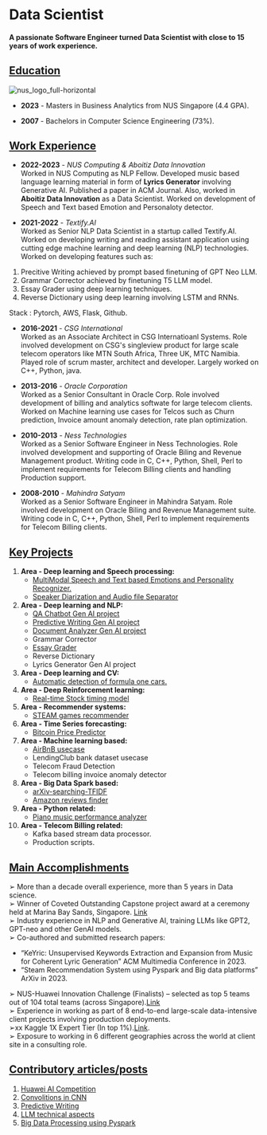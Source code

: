 # Data Scientist 

#### A passionate Software Engineer turned Data Scientist with close to 15 years of work experience.

## <ins>Education</ins>
![nus_logo_full-horizontal](https://github.com/netgvarun2012/portfolio/assets/93938450/45493d1d-a0cd-42f4-bac2-647adaadc8e3)  
- **2023** - Masters in Business Analytics from NUS Singapore (4.4 GPA).

- **2007** - Bachelors in Computer Science Engineering (73%).

## <ins>Work Experience</ins>

- **2022-2023** - *NUS Computing & Aboitiz Data Innovation*  
Worked in NUS Computing as NLP Fellow. Developed music based language learning material in form of **Lyrics Generator** involving Generative AI. Published a paper in ACM Journal. Also, worked in **Aboitiz Data Innovation** as a Data Scientist. Worked on development of Speech and Text based Emotion and Personaloty detector.

- **2021-2022** - *Textify.AI*  
Worked as Senior NLP Data Scientist in a startup called Textify.AI. Worked on developing writing and reading assistant application using cutting edge machine learning and deep learning (NLP) technologies.  Worked on developing features such as:
1. Precitive Writing achieved by prompt based finetuning of GPT Neo LLM.
2. Grammar Corrector achieved by finetuning T5 LLM model.
3. Essay Grader using deep learning techniques.
4. Reverse Dictionary using deep learning involving LSTM and RNNs.
  
  Stack : Pytorch, AWS, Flask, Github.

- **2016-2021** - *CSG International*  
Worked as an Associate Architect in CSG Internatioanl Systems. Role involved development on CSG's singleview product for large scale telecom operators like MTN South Africa, Three UK, MTC Namibia. Played role of scrum master, architect and developer. Largely worked on C++, Python, java.

- **2013-2016** - *Oracle Corporation*  
Worked as a Senior Consultant in Oracle Corp. Role involved development of billing and analytics softwate for large telecom clients. Worked on Machine learning use cases for Telcos such as Churn prediction, Invoice amount anomaly detection, rate plan optimization.

- **2010-2013** - *Ness Technologies*  
Worked as a Senior Software Engineer in Ness Technologies. Role involved development and supporting of Oracle Biling and Revenue Management product. Writing code in C, C++, Python, Shell, Perl to implement requirements for Telecom Billing clients and handling Production support.

- **2008-2010** - *Mahindra Satyam*  
Worked as a Senior Software Engineer in Mahindra Satyam. Role involved development on Oracle Biling and Revenue Management suite. Writing code in C, C++, Python, Shell, Perl to implement requirements for Telecom Billing clients.

## <ins>Key Projects</ins>
1. **Area - Deep learning and Speech processing:**  
   - [MultiModal Speech and Text based Emotions and Personality Recognizer.](https://huggingface.co/spaces/netgvarun2005/VirtualTherapist)
   - [Speaker Diarization and Audio file Separator](https://github.com/netgvarun2012/AudioSeparation)
3. **Area - Deep learning and NLP:**  
   - [QA Chatbot Gen AI project](https://github.com/netgvarun2012/QAChatbot)
   - [Predictive Writing Gen AI project](https://medium.com/@sharmavarun.cs/predictive-writing-using-gpt-transformer-a042d37f7fb3)
   - [Document Analyzer Gen AI project](https://github.com/netgvarun2012/DocumentAnalyzer)
   - Grammar Corrector
   - [Essay Grader](https://github.com/netgvarun2012/EssayGrader)
   - Reverse Dictionary
   - Lyrics Generator Gen AI project
5. **Area - Deep learning and CV:**  
   - [Automatic detection of formula one cars.](https://github.com/netgvarun2012/F1CarClassificationDL)
7. **Area - Deep Reinforcement learning:**  
   - [Real-time Stock timing model](https://github.com/netgvarun2012/StockTradingDRL)
9. **Area - Recommender systems:**  
    - [STEAM games recommender](https://arxiv.org/ftp/arxiv/papers/2305/2305.04890.pdf)
10. **Area - Time Series forecasting:**
    - [Bitcoin Price Predictor](https://github.com/netgvarun2012/BitCoinPricePredictor)
12. **Area - Machine learning based:**  
    - [AirBnB usecase](https://github.com/netgvarun2012/Airbnb-analysis)
    - LendingClub bank dataset usecase
    - Telecom Fraud Detection
    - Telecom billing invoice anomaly detector
13. **Area - Big Data Spark based:**
    - [arXiv-searching-TFIDF](https://github.com/netgvarun2012/arXiv-searching-TFIDF)
    - [Amazon reviews finder](https://github.com/netgvarun2012/AmazonReviews)
14. **Area - Python related:**  
    - [Piano music performance analyzer](https://github.com/netgvarun2012/PianoAnalysisDeepLearning)
15. **Area - Telecom Billing related:**  
    - Kafka based stream data processor.
    - Production scripts.
    
   
## <ins>Main Accomplishments</ins>
➢ More than a decade overall experience, more than 5 years in Data science.  
➢ Winner of Coveted Outstanding Capstone project award at a ceremony held at Marina Bay Sands, Singapore. [Link](https://msba.nus.edu.sg/news/business-analytics-centre-symposium-bacs-2023/)  
➢ Industry experience in NLP and Generative AI, training LLMs like GPT2, GPT-neo and other GenAI models.  
➢ Co-authored and submitted research papers:  
  - “KeYric: Unsupervised Keywords Extraction and Expansion from Music for Coherent Lyric Generation” ACM Multimedia Conference in 2023.
  - “Steam Recommendation System using Pyspark and Big data platforms” ArXiv in 2023.
    
➢ NUS-Huawei Innovation Challenge (Finalists) – selected as top 5 teams out of 104 total teams (across Singapore).[Link](https://www.linkedin.com/feed/update/urn:li:activity:7057935075270676480/)  
➢ Experience in working as part of 8 end-to-end large-scale data-intensive client projects involving production deployments.  
➢xx Kaggle 1X Expert Tier (In top 1%).[Link](https://www.kaggle.com/netgvarun2005).  
➢ Exposure to working in 6 different geographies across the world at client site in a consulting role.

## <ins>Contributory articles/posts</ins>
1. [Huawei AI Competition](https://www.linkedin.com/feed/update/urn:li:activity:7057935075270676480/)
2. [Convolitions in CNN](https://www.linkedin.com/feed/update/urn:li:activity:7077631328346673152/)
3. [Predictive Writing](https://www.linkedin.com/posts/sharmavaruncs_predictive-writing-using-gpt-transformer-activity-6955527056147324929-EaSp?utm_source=share&utm_medium=member_desktop)
4. [LLM technical aspects](https://www.linkedin.com/posts/sharmavaruncs_demystifying-language-models-activity-6953751564855508992-7rI-?utm_source=share&utm_medium=member_desktop)
5. [Big Data Processing using Pyspark](https://medium.com/@sharmavarun.cs/power-of-tf-idf-demonstrated-using-pyspark-on-arxiv-dataset-6e12d27c0692)
